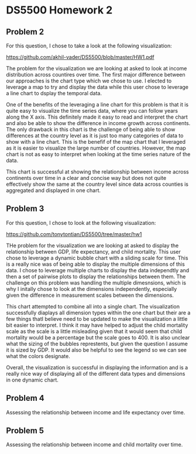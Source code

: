 # DS5500 Homework 2

## Problem 2

For this question, I chose to take a look at the following visualization:

https://github.com/akhil-vader/DS5500/blob/master/HW1.pdf

The problem for the visualization we are looking at asked to look at income distribution across countires over time. The first major difference between our approaches is the chart type which we chose to use. I elected to leverage a map to try and display the data while this user chose to leverage a line chart to dsplay the temporal data. 

One of the benefits of the leveraging a line chart for this problem is that it is quite easy to visualize the time series data, where you can follow years along the X axis. This definitely made it easy to read and interpret the chart and also be able to show the difference in income growth across continents. The only drawback in this chart is the challenge of being able to show differences at the country level as it is just too many categories of data to show with a line chart. This is the benefif of the map chart that I leveraged as it is easier to visualize the large number of countries. However, the map chart is not as easy to interpret when looking at the time series nature of the data. 

This chart is successful at showing the relationship between income across continents over time in a clear and concise way but does not quite effectively show the same at the country level since data across counties is aggregated and displayed in one chart.

## Problem 3

For this question, I chose to look at the following visualization:

https://github.com/tonytontian/DS5500/tree/master/hw1

THe problem for the visualization we are looking at asked to display the relationship between GDP, life expectancy, and child mortality. This user chose to leverage a dynamic bubble chart with a sliding scale for time. This is a really nice was of being able to display the multiple dimensions of this data. I chose to leverage multiple charts to display the data independtly and then a set of pairwise plots to display the relationships between them. The challenge on this problem was handling the multiple dimesnsions, which is why I initally chose to look at the dimensions independently, especially given the difference in measurement scales between the dimensions. 

This chart attempted to combine all into a single chart. The visualization successfully diaplays all dimension types within the one chart but their are a few things thatI believe need to be updated to make the visualization a little bit easier to interpret. I think it may have helped to adjust the child mortality scale as the scale is a little misleading given that it would seem that child mortality would be a percentage but the scale goes to 400. It is also unclear what the sizing of the bubbles represtents, but given the question I assume it is sized by GDP. It would also be helpful to see the legend so we can see what the colors designate. 

Overall, the visualization is successful in displaying the information and is a really nice way of displaying all of the different data types and dimensions in one dynamic chart.

## Problem 4

Assessing the relationship between income and life expectancy over time.


## Problem 5

Assessing the relationship between income and child mortality over time.
